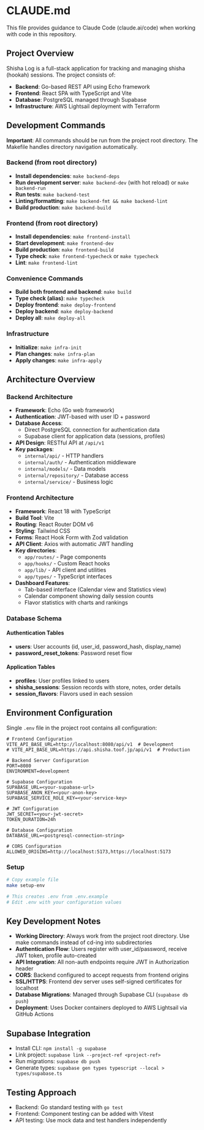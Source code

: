 # CLAUDE.md

This file provides guidance to Claude Code (claude.ai/code) when working with code in this repository.

## Project Overview

Shisha Log is a full-stack application for tracking and managing shisha (hookah) sessions. The project consists of:
- **Backend**: Go-based REST API using Echo framework
- **Frontend**: React SPA with TypeScript and Vite
- **Database**: PostgreSQL managed through Supabase
- **Infrastructure**: AWS Lightsail deployment with Terraform

## Development Commands

**Important**: All commands should be run from the project root directory. The Makefile handles directory navigation automatically.

### Backend (from root directory)
- **Install dependencies**: `make backend-deps`
- **Run development server**: `make backend-dev` (with hot reload) or `make backend-run`
- **Run tests**: `make backend-test`
- **Linting/formatting**: `make backend-fmt && make backend-lint`
- **Build production**: `make backend-build`

### Frontend (from root directory)
- **Install dependencies**: `make frontend-install`
- **Start development**: `make frontend-dev`
- **Build production**: `make frontend-build`
- **Type check**: `make frontend-typecheck` or `make typecheck`
- **Lint**: `make frontend-lint`

### Convenience Commands
- **Build both frontend and backend**: `make build`
- **Type check (alias)**: `make typecheck`
- **Deploy frontend**: `make deploy-frontend`
- **Deploy backend**: `make deploy-backend`
- **Deploy all**: `make deploy-all`

### Infrastructure
- **Initialize**: `make infra-init`
- **Plan changes**: `make infra-plan`
- **Apply changes**: `make infra-apply`

## Architecture Overview

### Backend Architecture
- **Framework**: Echo (Go web framework)
- **Authentication**: JWT-based with user ID + password
- **Database Access**: 
  - Direct PostgreSQL connection for authentication data
  - Supabase client for application data (sessions, profiles)
- **API Design**: RESTful API at `/api/v1`
- **Key packages**:
  - `internal/api/` - HTTP handlers
  - `internal/auth/` - Authentication middleware
  - `internal/models/` - Data models
  - `internal/repository/` - Database access
  - `internal/service/` - Business logic

### Frontend Architecture
- **Framework**: React 18 with TypeScript
- **Build Tool**: Vite
- **Routing**: React Router DOM v6
- **Styling**: Tailwind CSS
- **Forms**: React Hook Form with Zod validation
- **API Client**: Axios with automatic JWT handling
- **Key directories**:
  - `app/routes/` - Page components
  - `app/hooks/` - Custom React hooks
  - `app/lib/` - API client and utilities
  - `app/types/` - TypeScript interfaces
- **Dashboard Features**:
  - Tab-based interface (Calendar view and Statistics view)
  - Calendar component showing daily session counts
  - Flavor statistics with charts and rankings

### Database Schema

#### Authentication Tables
- **users**: User accounts (id, user_id, password_hash, display_name)
- **password_reset_tokens**: Password reset flow

#### Application Tables
- **profiles**: User profiles linked to users
- **shisha_sessions**: Session records with store, notes, order details
- **session_flavors**: Flavors used in each session

## Environment Configuration

Single `.env` file in the project root contains all configuration:

```
# Frontend Configuration
VITE_API_BASE_URL=http://localhost:8080/api/v1  # Development
# VITE_API_BASE_URL=https://api.shisha.toof.jp/api/v1  # Production

# Backend Server Configuration  
PORT=8080
ENVIRONMENT=development

# Supabase Configuration
SUPABASE_URL=<your-supabase-url>
SUPABASE_ANON_KEY=<your-anon-key>
SUPABASE_SERVICE_ROLE_KEY=<your-service-key>

# JWT Configuration
JWT_SECRET=<your-jwt-secret>
TOKEN_DURATION=24h

# Database Configuration
DATABASE_URL=<postgresql-connection-string>

# CORS Configuration
ALLOWED_ORIGINS=http://localhost:5173,https://localhost:5173
```

### Setup
```bash
# Copy example file
make setup-env

# This creates .env from .env.example
# Edit .env with your configuration values
```

## Key Development Notes

- **Working Directory**: Always work from the project root directory. Use make commands instead of cd-ing into subdirectories
- **Authentication Flow**: Users register with user_id/password, receive JWT token, profile auto-created
- **API Integration**: All non-auth endpoints require JWT in Authorization header
- **CORS**: Backend configured to accept requests from frontend origins
- **SSL/HTTPS**: Frontend dev server uses self-signed certificates for localhost
- **Database Migrations**: Managed through Supabase CLI (`supabase db push`)
- **Deployment**: Uses Docker containers deployed to AWS Lightsail via GitHub Actions

## Supabase Integration

- Install CLI: `npm install -g supabase`
- Link project: `supabase link --project-ref <project-ref>`
- Run migrations: `supabase db push`
- Generate types: `supabase gen types typescript --local > types/supabase.ts`

## Testing Approach

- Backend: Go standard testing with `go test`
- Frontend: Component testing can be added with Vitest
- API testing: Use mock data and test handlers independently